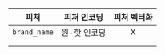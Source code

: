 |     피처     | 피처 인코딩  | 피처 벡터화 |
| :----------: | :----------: | :---------: |
| `brand_name` | 원-핫 인코딩 |      X      |
|              |              |             |
|              |              |             |

